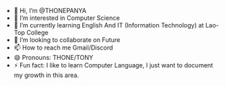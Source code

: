 - 👋 Hi, I’m @THONEPANYA
- 👀 I’m interested in Computer Science
- 🌱 I’m currently learning English And IT (Information Technology) at Lao-Top College
- 💞️ I’m looking to collaborate on Future
- 📫 How to reach me Gmail/Discord
- 😄 Pronouns: THONE/TONY
- ⚡ Fun fact: I like to learn Computer Language, I just want to document my growth in this area.

<!---
THONEPANYA/THONEPANYA is a ✨ special ✨ repository because its `README.md` (this file) appears on your GitHub profile.
You can click the Preview link to take a look at your changes.
--->
